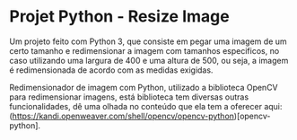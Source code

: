 # Projet Python - Resize Image

  Um projeto feito com Python 3, que consiste em pegar uma imagem de um certo tamanho e redimensionar a imagem com tamanhos especificos, no caso utilizando uma largura de 400 e uma altura de 500, ou seja, a imagem é redimensionada de acordo com as medidas exigidas.

  Redimensionador de imagem com Python, utilizado a biblioteca OpenCV para redimensionar imagens, está biblioteca tem diversas outras funcionalidades, dê uma olhada no conteúdo que ela tem a oferecer aqui: (https://kandi.openweaver.com/shell/opencv/opencv-python)[opencv-python].
  